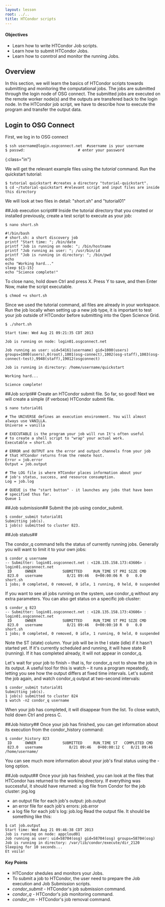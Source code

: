 ```yaml
---
layout: lesson
root: ../..
title: HTCondor scripts  
---
```

<div class="objectives" markdown="1">

#### Objectives
*   Learn how to write HTCondor Job scripts.
*   Learn how to submit HTCondor Jobs.   
*   Learn how to conntrol and monitor the running Jobs.    
</div>

<h2>Overview</h2> 
In this section, we will learn the basics of HTCondor scripts towards submitting and 
monitoring the computational jobs. The jobs are submitted through the login node of 
OSG connect. The submitted jobs are executed on the remote worker node(s) and the outputs are 
transfered back to the login node. In the HTCondor job script, we have to describe how to execute 
the program and transfer the output data. 

<h2>Login to OSG Connect </h2>

First, we log in to OSG connect
~~~
$ ssh username@login.osgconnect.net  #username is your username
$ passwd:                        # enter your password
~~~
{:class="in"}


We will get the relevant example files using the *tutorial* command. Run the quickstart tutorial:

~~~
$ tutorial quickstart #creates a directory "tutorial-quickstart".
$ cd ~/tutorial-quickstart #relevant script and input files are inside this directory
~~~

We will look at two files in detail: "short.sh" and "tutorial01"

##Job execution script##
Inside the tutorial directory that you created or installed previously, create a test script to execute as your job:

~~~
$ nano short.sh
~~~

~~~
#!/bin/bash
# short.sh: a short discovery job
printf "Start time: "; /bin/date
printf "Job is running on node: "; /bin/hostname
printf "Job running as user: "; /usr/bin/id
printf "Job is running in directory: "; /bin/pwd
echo
echo "Working hard..."
sleep ${1-15}
echo "Science complete!"
~~~

To close nano, hold down Ctrl and press X. Press Y to save, and then Enter
Now, make the script executable.

~~~
$ chmod +x short.sh 
~~~

Since we used the tutorial command, all files are already in your workspace. Run 
the job locally when setting up a new job type, it is important to test your 
job outside of HTCondor before submitting into the Open Science Grid. 

~~~
$ ./short.sh
~~~

~~~
Start time: Wed Aug 21 09:21:35 CDT 2013

Job is running on node: login01.osgconnect.net

Job running as user: uid=54161(username) gid=1000(users) groups=1000(users),0(root),1001(osg-connect),1002(osg-staff),1003(osg-connect-test),9948(staff),19012(osgconnect)

Job is running in directory: /home/username/quickstart

Working hard...

Science complete!

~~~

##Job script##
Create an HTCondor submit file. So far, so good! Next we will create a 
simple (if verbose) HTCondor submit file.

~~~
$ nano tutorial01
~~~

~~~
# The UNIVERSE defines an execution environment. You will almost always use VANILLA. 
Universe = vanilla 

# EXECUTABLE is the program your job will run It's often useful 
# to create a shell script to "wrap" your actual work. 
Executable = short.sh 

# ERROR and OUTPUT are the error and output channels from your job
# that HTCondor returns from the remote host.
Error = job.error
Output = job.output

# The LOG file is where HTCondor places information about your 
# job's status, success, and resource consumption. 
Log = job.log

# QUEUE is the "start button" - it launches any jobs that have been 
# specified thus far. 
Queue 1
~~~

##Job submission##
Submit the job using condor_submit.

~~~
$ condor_submit tutorial01
Submitting job(s). 
1 job(s) submitted to cluster 823.
~~~

##Job status##

The condor_q command tells the status of currently running jobs. Generally you will want to limit it to your own jobs:

~~~
$ condor_q username
-- Submitter: login01.osgconnect.net : <128.135.158.173:43606> : login01.osgconnect.net
 ID      OWNER            SUBMITTED     RUN_TIME ST PRI SIZE CMD
 823.0   username           8/21 09:46   0+00:00:06 R  0   0.0  short.sh
1 jobs; 0 completed, 0 removed, 0 idle, 1 running, 0 held, 0 suspended
~~~

If you want to see all jobs running on the system, use condor_q without any extra parameters.
You can also get status on a specific job cluster:

~~~
$ condor_q 823
-- Submitter: login01.osgconnect.net : <128.135.158.173:43606> : login01.osgconnect.net
 ID      OWNER            SUBMITTED     RUN_TIME ST PRI SIZE CMD
 823.0   username           8/21 09:46   0+00:00:10 R  0   0.0  short.sh
1 jobs; 0 completed, 0 removed, 0 idle, 1 running, 0 held, 0 suspended
~~~

Note the ST (state) column. Your job will be in the I state (idle) if it hasn't 
started yet. If it's currently scheduled and running, it will have state R (running). If it has completed already, it will not appear in condor_q.

Let's wait for your job to finish – that is, for condor_q not to show the job in its output. A useful tool for this is watch – it runs a program repeatedly, letting you see how the output differs at fixed time intervals. Let's submit the job again, and watch condor_q output at two-second intervals:

~~~
$ condor_submit tutorial01
Submitting job(s). 
1 job(s) submitted to cluster 824
$ watch -n2 condor_q username 
~~~

When your job has completed, it will disappear from the list.  To close watch, hold down Ctrl 
and press C.

##Job history##
Once your job has finished, you can get information about its execution from the condor_history command:

~~~
$ condor_history 823
 ID      OWNER            SUBMITTED     RUN_TIME ST   COMPLETED CMD
 823.0   username            8/21 09:46   0+00:00:12 C   8/21 09:46 /home/username/
~~~

You can see much more information about your job's final status using the -long option.


##Job output##
Once your job has finished, you can look at the files that HTCondor has returned to the 
working directory. If everything was successful, it should have returned: a log file from 
Condor for the job cluster: jog.log
* an output file for each job's output: job.output
* an error file for each job's errors: job.error
* a log  file for each job's log: job.log
Read the output file. It should be something like this:

~~~
$ cat job.output
Start time: Wed Aug 21 09:46:38 CDT 2013
Job is running on node: appcloud01
Job running as user: uid=58704(osg) gid=58704(osg) groups=58704(osg)
Job is running in directory: /var/lib/condor/execute/dir_2120
Sleeping for 10 seconds...
Et voila!
~~~ 

<div class="keypoints" markdown="1">

#### Key Points
*   HTCondor shedules and monitors your Jobs. 
*   To submit a job to HTCondor, the user need to prepare the Job execution and Job Submission scripts. 
*   *condor_submit* - HTCondor's job submission command.     
*   *condor_q* - HTCondor's job monitoring command.     
*   *condor_rm* - HTCondor's job removal command.     
</div>
